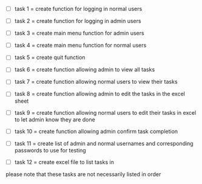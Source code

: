 - [ ] task 1 = create function for logging in normal users
- [ ] task 2 = create function for logging in admin users
- [ ] task 3 = create main menu function for admin users 
- [ ] task 4 = create main menu function for normal users
- [ ] task 5 = create quit function
- [ ] task 6 = create function allowing admin to view all tasks
- [ ] task 7 = create function allowing normal users to view their tasks
- [ ] task 8 = create function allowing admin to edit the tasks in the excel sheet
- [ ] task 9 = create function allowing normal users to edit their tasks in excel to let admin know they are done
- [ ] task 10 = create function allowing admin confirm task completion
- [ ] task 11 = create list of admin and normal usernames and corresponding passwords to use for testing
- [ ] task 12 = create excel file to list tasks in


please note that these tasks are not necessarily listed in order
